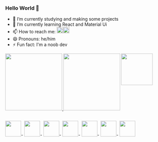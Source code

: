 ### Hello World 👋

- 🔭 I’m currently studying and making some projects
- 🌱 I’m currently learning React and Material Ui
- 📫 How to reach me: <a href="https://www.linkedin.com/in/ogabrielelias/"><img style="height:20px;" src="https://img.shields.io/badge/LinkedIn-0077B5?style=for-the-badge&logo=linkedin&logoColor=white"></a><a href="https://www.github.com/Ogabrielelias"><img style="height:20px;" src="https://img.shields.io/badge/GitHub-100000?style=for-the-badge&logo=github&logoColor=white"></a>
- 😄 Pronouns: he/him
- ⚡ Fun fact: I'm a noob dev

<div style="display:inline-block;">
  <a href="https://www.github.com/Ogabrielelias">
    <img style="height:180px;" src="https://github-readme-stats.vercel.app/api?username=Ogabrielelias&show_icons=true&theme=tokyonight" />
    <img style="height:180px;" src="https://github-readme-stats.vercel.app/api/top-langs/?username=anuraghazra&layout=compact&theme=tokyonight" />
  </a>
  <img align="right" style="height:100px" src="https://i.pinimg.com/originals/f3/b8/63/f3b8633ef36bf0b5085c5d0f6020c919.gif">
</div>

##

<div class="container-dev">
  <img style="height:50px" src="https://cdn.jsdelivr.net/gh/devicons/devicon/icons/html5/html5-original.svg" />-
  <img style="height:50px" src="https://cdn.jsdelivr.net/gh/devicons/devicon/icons/css3/css3-original.svg" />-
  <img style="height:50px" src="https://cdn.jsdelivr.net/gh/devicons/devicon/icons/javascript/javascript-original.svg" />-
  <img style="height:50px" src="https://cdn.jsdelivr.net/gh/devicons/devicon/icons/bootstrap/bootstrap-original.svg" />-
  <img style="height:50px" src="https://cdn.jsdelivr.net/gh/devicons/devicon/icons/react/react-original.svg" />-
  <img style="height:50px" src="https://cdn.jsdelivr.net/gh/devicons/devicon/icons/python/python-original.svg" />-
  <img style="height:50px" src="https://cdn.jsdelivr.net/gh/devicons/devicon/icons/materialui/materialui-original.svg" />
</div>

